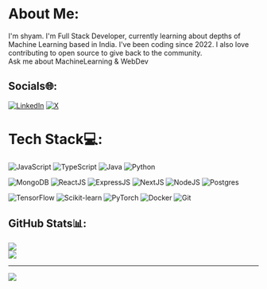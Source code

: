 #  About Me:
I'm shyam. I'm Full Stack Developer, currently learning about depths of Machine Learning based in India. I've been coding since 2022. I also love contributing to open source to give back to the community.<br>Ask me about MachineLearning & WebDev


## Socials🌐:
[![LinkedIn](https://img.shields.io/badge/LinkedIn-%230077B5.svg?logo=linkedin&logoColor=white)](https://www.linkedin.com/in/shyam-kadiwar-6bb865249/) [![X](https://img.shields.io/badge/X-black.svg?logo=X&logoColor=white)](https://x.com/KadiwarShyam) 

# Tech Stack💻:

![JavaScript](https://img.shields.io/badge/javascript-%23323330.svg?style=for-the-badge&logo=javascript&logoColor=%23F7DF1E) ![TypeScript](https://img.shields.io/badge/typescript-%23007ACC.svg?style=for-the-badge&logo=typescript&logoColor=white) ![Java](https://img.shields.io/badge/java-%23ED8B00.svg?style=for-the-badge&logo=openjdk&logoColor=white) ![Python](https://img.shields.io/badge/python-3670A0?style=for-the-badge&logo=python&logoColor=ffdd54)


![MongoDB](https://img.shields.io/badge/MongoDB-%234ea94b.svg?style=for-the-badge&logo=mongodb&logoColor=white) ![ReactJS](https://img.shields.io/badge/react-%2320232a.svg?style=for-the-badge&logo=react&logoColor=%2361DAFB) ![ExpressJS](https://img.shields.io/badge/express.js-%23404d59.svg?style=for-the-badge&logo=express&logoColor=%2361DAFB) ![NextJS](https://img.shields.io/badge/Next-black?style=for-the-badge&logo=next.js&logoColor=white) ![NodeJS](https://img.shields.io/badge/node.js-6DA55F?style=for-the-badge&logo=node.js&logoColor=white) ![Postgres](https://img.shields.io/badge/postgres-%23316192.svg?style=for-the-badge&logo=postgresql&logoColor=white)

![TensorFlow](https://img.shields.io/badge/tensorflow-%23FF6F00.svg?style=for-the-badge&logo=tensorflow&logoColor=white) ![Scikit-learn](https://img.shields.io/badge/scikit--learn-%23F7931E.svg?style=for-the-badge&logo=scikit-learn&logoColor=white) ![PyTorch](https://img.shields.io/badge/PyTorch-%23EE4C2C.svg?style=for-the-badge&logo=PyTorch&logoColor=white) ![Docker](https://img.shields.io/badge/docker-%230db7ed.svg?style=for-the-badge&logo=docker&logoColor=white) ![Git](https://img.shields.io/badge/git-%23F05033.svg?style=for-the-badge&logo=git&logoColor=white)

## GitHub Stats📊:
![](https://github-readme-streak-stats.herokuapp.com?user=ShyamKadiwar&theme=dark)<br/>
![](https://github-readme-stats.vercel.app/api/top-langs/?username=ShyamKadiwar&theme=dark&hide_border=false&include_all_commits=true&count_private=true&layout=compact)

---
![](https://visitcount.itsvg.in/api?id=ShyamKadiwar&label=Profile%20Views&pretty=false)
